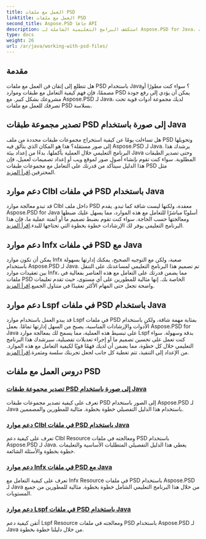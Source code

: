 ```yaml
---
title: العمل مع ملفات PSD
linktitle: العمل مع ملفات PSD
second_title: Aspose.PSD جافا API
description: استكشف البرامج التعليمية الشاملة لـ Aspose.PSD for Java، بما في ذلك كيفية تصدير مجموعات طبقات PSD إلى الصور ومعالجة موارد Clbl وInfx وLspf.
type: docs
weight: 26
url: /ar/java/working-with-psd-files/
---
```


## مقدمة

هل تتطلع إلى إتقان فن العمل مع ملفات PSD باستخدام Java؟ سواء كنت مطورًا أو مصممًا، فإن فهم كيفية التعامل مع طبقات وموارد PSD يمكن أن يؤدي إلى رفع جودة مشروعك بشكل كبير. مع Aspose.PSD لـ Java، لديك مجموعة أدوات قوية تحت تصرفك للعمل مع ملفات PSD بسلاسة.

## تصدير مجموعة طبقات PSD إلى صورة باستخدام Java

 هل تساءلت يومًا عن كيفية استخراج مجموعات طبقات محددة من ملف PSD وتحويلها إلى صور مستقلة؟ هذا هو المكان الذي يتألق فيه Aspose.PSD لـ Java. يرشدك هذا البرنامج التعليمي خلال العملية بأكملها، بدءًا من إعداد بيئة Java وحتى تصدير الطبقات المطلوبة. سواء كنت تقوم بإنشاء أصول صور لموقع ويب أو إعداد تصميمات لعميل، فإن هذا الدليل سيتأكد من قدرتك على التعامل مع مجموعات طبقات PSD مثل المحترفين.[اقرأ المزيد](./export-psd-layer-group-to-image/).

## دعم موارد Clbl في ملفات PSD باستخدام Java

قد تبدو معالجة موارد Clbl داخل ملف PSD معقدة، ولكنها ليست شاقة كما تبدو. يقدم Aspose.PSD for Java أسلوبًا مباشرًا للتعامل مع هذه الموارد، مما يسهل عليك ضبطها ومعالجتها حسب الحاجة. سواء كنت تقوم بضبط تصميم ما أو أتمتة عملية ما، فإن هذا البرنامج التعليمي يوفر لك الإرشادات خطوة بخطوة التي تحتاجها للبدء.[اقرأ المزيد](./support-clbl-resource-psd-files/).

## دعم موارد Infx في ملفات PSD مع Java

 يمكن أن تكون موارد Infx صعبة، ولكن مع التوجيه الصحيح، يمكنك إدارتها بسهولة باستخدام Aspose.PSD لـ Java. تم تصميم هذا البرنامج التعليمي لمساعدتك على التنقل بين تعقيدات موارد Infx، مما يضمن قدرتك على التعامل مع هذه العناصر بفعالية في ملفات PSD الخاصة بك. إنها مثالية للمطورين على أي مستوى، حيث تقدم تعليمات واضحة تجعل حتى المهام الأكثر تعقيدًا في متناول الجميع.[اقرأ المزيد](./support-infx-resource-psd-files/).

## دعم موارد Lspf في ملفات PSD باستخدام Java

قد يبدو العمل باستخدام موارد Lspf في ملفات PSD بمثابة مهمة شاقة، ولكن باستخدام الأدوات والإرشادات المناسبة، يصبح من السهل إدارتها تمامًا. يعمل Aspose.PSD for Java على تبسيط هذه العملية، مما يسمح لك بمعالجة موارد Lspf بدقة وسهولة. سواء كنت تعمل على تحسين تصميم ما أو إجراء تعديلات تفصيلية، سيرشدك هذا البرنامج التعليمي خلال كل خطوة، مما يضمن أن لديك فهمًا قويًا لكيفية التعامل مع هذه الموارد. من الإعداد إلى التنفيذ، تتم تغطية كل جانب لجعل تجربتك سلسة ومثمرة.[اقرأ المزيد](./support-lspf-resource-psd-files/).

## دروس العمل مع ملفات PSD
### [تصدير مجموعة طبقات PSD إلى صورة باستخدام Java](./export-psd-layer-group-to-image/)
تعرف على كيفية تصدير مجموعات طبقات PSD إلى الصور باستخدام Aspose.PSD لـ Java باستخدام هذا الدليل التفصيلي خطوة بخطوة. مثالية للمطورين والمصممين.
### [دعم موارد Clbl في ملفات PSD باستخدام Java](./support-clbl-resource-psd-files/)
تعرف على كيفية دعم Clbl Resource ومعالجته في ملفات PSD باستخدام Aspose.PSD لـ Java. يغطي هذا الدليل التفصيلي المتطلبات الأساسية والتعليمات خطوة بخطوة والأسئلة الشائعة.
### [دعم موارد Infx في ملفات PSD مع Java](./support-infx-resource-psd-files/)
تعرف على كيفية التعامل مع Infx Resource في ملفات PSD باستخدام Aspose.PSD لـ Java من خلال هذا البرنامج التعليمي الشامل خطوة بخطوة. مثالية للمطورين من جميع المستويات.
### [دعم موارد Lspf في ملفات PSD باستخدام Java](./support-lspf-resource-psd-files/)
أتقن كيفية دعم Lspf Resource ومعالجته في ملفات PSD باستخدام Aspose.PSD لـ Java من خلال دليلنا خطوة بخطوة.